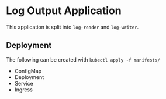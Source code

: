 # Log Output Application

This application is split into `log-reader` and `log-writer`.

## Deployment

The following can be created with `kubectl apply -f manifests/`

- ConfigMap
- Deployment
- Service
- Ingress


